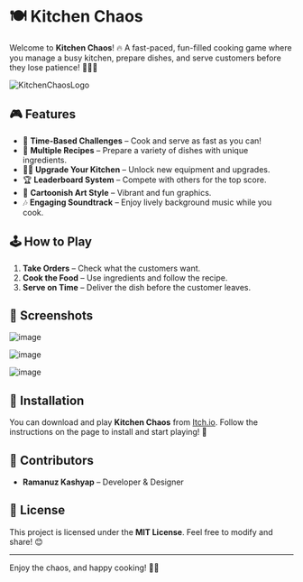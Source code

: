 # 🍽️ Kitchen Chaos

Welcome to **Kitchen Chaos**! 🔥 A fast-paced, fun-filled cooking game where you manage a busy kitchen, prepare dishes, and serve customers before they lose patience! 🏃‍♂️💨

![KitchenChaosLogo](https://github.com/user-attachments/assets/5981b367-a344-4882-a422-fc318fcb1208)

## 🎮 Features
- 🏃 **Time-Based Challenges** – Cook and serve as fast as you can!
- 🍲 **Multiple Recipes** – Prepare a variety of dishes with unique ingredients.
- 👨‍🍳 **Upgrade Your Kitchen** – Unlock new equipment and upgrades.
- 🏆 **Leaderboard System** – Compete with others for the top score.
- 🎨 **Cartoonish Art Style** – Vibrant and fun graphics.
- 🎶 **Engaging Soundtrack** – Enjoy lively background music while you cook.

## 🕹️ How to Play
1. **Take Orders** – Check what the customers want.
2. **Cook the Food** – Use ingredients and follow the recipe.
3. **Serve on Time** – Deliver the dish before the customer leaves.

## 📸 Screenshots
![image](https://github.com/user-attachments/assets/671671e6-e614-4c3b-a7fa-07cf6391456b)

![image](https://github.com/user-attachments/assets/d6303b4f-2aac-4fd6-aee3-1110c9c7191b)

![image](https://github.com/user-attachments/assets/f4c54840-53bb-44d5-b119-171a2ca67daa)


## 🔧 Installation

You can download and play **Kitchen Chaos** from [Itch.io](https://ramanuz.itch.io/kitchen-chaos). Follow the instructions on the page to install and start playing! 🚀

## 👥 Contributors
- **Ramanuz Kashyap** – Developer & Designer

## 📜 License
This project is licensed under the **MIT License**. Feel free to modify and share! 😊

---

Enjoy the chaos, and happy cooking! 🍳🔥
